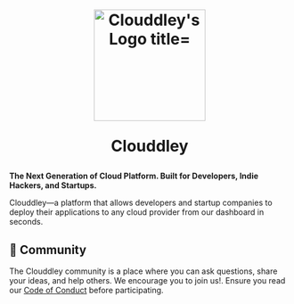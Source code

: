 
<div>
 <h1 align="center">
    <img class="about center mb-3" src="https://avatars.githubusercontent.com/u/105857443?s=200&v=4"
        alt="Clouddley's Logo title="Clouddley's Logo" width="200"> 
        <p>Clouddley</p>

</h1>
  <strong>
    The Next Generation of Cloud Platform. Built for Developers, Indie Hackers, and Startups.
  </strong>
  <p>
    Clouddley—a platform that allows developers and startup companies to deploy their applications to any cloud provider
    from our dashboard in seconds.
  </p>
</div>


## 🚀 Community

The Clouddley community is a place where you can ask questions, share your ideas, and help others. We encourage you to join us!. Ensure you read our [Code of Conduct](CODE_OF_CONDUCT.md) before participating.




